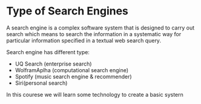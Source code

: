 #  Type of Search Engines

A search engine is a complex software system that is designed to carry out search  which means to search the information in a systematic way for particular information specified in a textual web search query. 


Search engine has different type:

* UQ Search (enterprise search)
* WolframAplha (computational search engine)
* Spotify (music search engine & recommender)
* Siri(personal search)

In this courese we will learn some technology to create a basic systern
